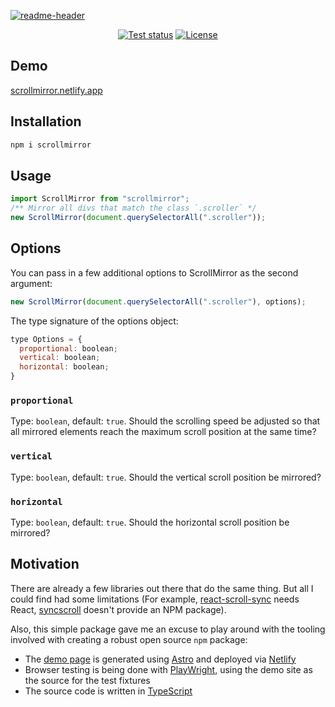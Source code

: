 <p align="center">

  [![readme-header](https://github.com/hirasso/scrollmirror/assets/869813/978e2445-d11c-4f32-8f73-e0cf8dfdce8c)](https://scrollmirror.netlify.app)

</p>

<div align="center">

[![Test status](https://img.shields.io/github/actions/workflow/status/hirasso/scrollmirror/e2e-tests.yml?branch=main&label=tests)](https://github.com/hirasso/scrollmirror/actions/workflows/e2e-tests.yml)
[![License](https://img.shields.io/github/license/hirasso/scrollmirror.svg)](https://github.com/hirasso/scrollmirror/blob/master/LICENSE)

</div>

## Demo

[scrollmirror.netlify.app](https://scrollmirror.netlify.app)


## Installation

```bash
npm i scrollmirror
```

## Usage

```js
import ScrollMirror from "scrollmirror";
/** Mirror all divs that match the class `.scroller` */
new ScrollMirror(document.querySelectorAll(".scroller"));
```

## Options

You can pass in a few additional options to ScrollMirror as the second argument:

```js
new ScrollMirror(document.querySelectorAll(".scroller"), options);
```

The type signature of the options object:

```js
type Options = {
  proportional: boolean;
  vertical: boolean;
  horizontal: boolean;
}
```

### `proportional`

Type: `boolean`, default: `true`. Should the scrolling speed be adjusted so that all mirrored elements reach the maximum scroll position at the same time?

### `vertical`

Type: `boolean`, default: `true`. Should the vertical scroll position be mirrored?

### `horizontal`

Type: `boolean`, default: `true`. Should the horizontal scroll position be mirrored?

## Motivation

There are already a few libraries out there that do the same thing. But all I could find had some limitations (For example, [react-scroll-sync](https://github.com/okonet/react-scroll-sync) needs React, [syncscroll](https://github.com/asvd/syncscroll) doesn't provide an NPM package).

Also, this simple package gave me an excuse to play around with the tooling involved with creating a robust open source `npm` package:

- The [demo page](https://scrollmirror.netlify.app) is generated using [Astro](https://astro.build) and deployed via [Netlify](https://www.netlify.com/)
- Browser testing is being done with [PlayWright](https://playwright.dev/), using the demo site as the source for the test fixtures
- The source code is written in [TypeScript](https://www.typescriptlang.org/)
